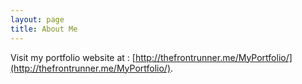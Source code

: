 ```yaml
---
layout: page
title: About Me
---
```




Visit my portfolio website at : [http://thefrontrunner.me/MyPortfolio/](http://thefrontrunner.me/MyPortfolio/).

